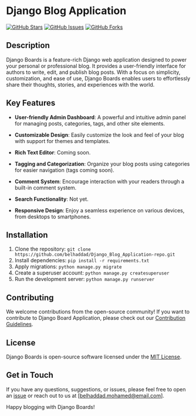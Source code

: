 # Django Blog Application

[![GitHub Stars](https://img.shields.io/github/stars/yourusername/your-repo.svg)](https://github.com/belhaddadmohamed/Django_Blog_Application/stargazers)
[![GitHub Issues](https://img.shields.io/github/issues/yourusername/your-repo.svg)](https://github.com/belhaddadmohamed/Django_Blog_Application/issues)
[![GitHub Forks](https://img.shields.io/github/forks/yourusername/your-repo.svg)](https://github.com/belhaddadmohamed/Django_Blog_Application/network)

## Description

Django Boards is a feature-rich Django web application designed to power your personal or professional blog. It provides a user-friendly interface for authors to write, edit, and publish blog posts. With a focus on simplicity, customization, and ease of use, Django Boards enables users to effortlessly share their thoughts, stories, and experiences with the world.

## Key Features

- **User-friendly Admin Dashboard**: A powerful and intuitive admin panel for managing posts, categories, tags, and other site elements.

- **Customizable Design**: Easily customize the look and feel of your blog with support for themes and templates.

- **Rich Text Editor**: Coming soon.

- **Tagging and Categorization**: Organize your blog posts using categories for easier navigation (tags coming soon).

- **Comment System**: Encourage interaction with your readers through a built-in comment system.

- **Search Functionality**: Not yet.

- **Responsive Design**: Enjoy a seamless experience on various devices, from desktops to smartphones.

## Installation

1. Clone the repository: `git clone https://github.com/belhaddad/Django_Blog_Application-repo.git`
2. Install dependencies: `pip install -r requirements.txt`
3. Apply migrations: `python manage.py migrate`
4. Create a superuser account: `python manage.py createsuperuser`
5. Run the development server: `python manage.py runserver`

## Contributing

We welcome contributions from the open-source community! If you want to contribute to Django Board Application, please check out our [Contribution Guidelines](link_to_contribution_guidelines).

## License

Django Boards is open-source software licensed under the [MIT License](link_to_license).

## Get in Touch

If you have any questions, suggestions, or issues, please feel free to open an [issue](link_to_issues) or reach out to us at [belhaddad.mohamed@email.com].

Happy blogging with Django Boards!

